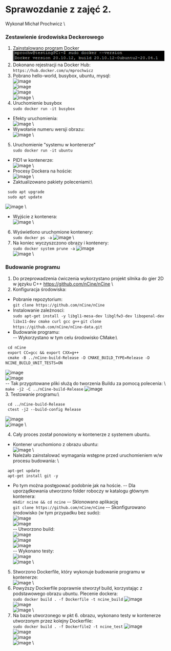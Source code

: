 ﻿# Sprawozdanie z zajęć 2.
Wykonał Michał Prochwicz \
### Zestawienie środowiska Deckerowego
1. Zainstalowano program Docker\
 ![image](screeny/1_1.PNG)
2. Dokonano rejestracji na Docker Hub:\
 ``` https://hub.docker.com/u/mprochwicz ```
3. Pobrano hello-world, busybox, ubuntu, mysql: \
 ![image](screeny/1_3_1.PNG) \
 ![image](screeny/1_3_2.PNG) \
 ![image](screeny/1_3_3.PNG) \
 ![image](screeny/1_3_4.PNG) \
4. Uruchomienie busybox \
 ``` sudo docker run -it busybox ```
 * Efekty uruchomienia:\
 ![image](screeny/1_4_1.PNG) \
 * Wywołanie numeru wersji obrazu:\
 ![image](screeny/1_4_2.PNG) \
5. Uruchomienie "systemu w kontenerze" \
 ``` sudo docker run -it ubuntu ```
 * PID1 w kontenerze:\
 ![image](screeny/1_5_1.PNG) \
 * Procesy Dockera na hoście:\
 ![image](screeny/1_5_2.PNG) \
 * Zaktualizowano pakiety poleceniami:\
  ``` 
   sudo apt upgrade 
   sudo apt update 
  ```
 ![image](screeny/1_5_3.PNG) \
 * Wyjście z kontenera:\
 ![image](screeny/1_5_4.PNG) \
6. Wyświetlono uruchomione kontenery: \
 ``` sudo docker ps -a ```
 ![image](screeny/1_6.PNG) \
7. Na koniec wyczyszczono obrazy i kontenery: \
 ``` sudo docker system prune -a ```
 ![image](screeny/1_7_1.PNG) \
 ![image](screeny/1_7_2.PNG) \
 
### Budowanie programu
1. Do przeprowadzenia ćwiczenia wykorzystano projekt silnika do gier 2D w języku C++ https://github.com/nCine/nCine \
2. Konfiguracja środowiska:
 * Pobranie repozytorium:\
 ``` git clone https://github.com/nCine/nCine ```
 * Instalowanie zależnosci:\
 ``` sudo apt-get install -y libgl1-mesa-dev libglfw3-dev libopenal-dev libx11-dev cmake curl gcc g++ ```
 ``` git clone https://github.com/nCine/nCine-data.git ```
 * Budowanie programu:\
  -- Wykorzystano w tym celu środowisko CMake:\
  ``` 
   cd nCine 
   export CC=gcc && export CXX=g++ 
   cmake -B ../nCine-build-Release -D CMAKE_BUILD_TYPE=Release -D NCINE_BUILD_UNIT_TESTS=ON  
  ```
  ![image](screeny/2_2_1.PNG) \
  ![image](screeny/2_2_2.PNG) \
  -- Tak przygotowane pliki służą do tworzenia Buildu za pomocą polecenia: \\
  ``` make -j2 -C ../nCine-build-Release ```
  ![image](screeny/2_2_4.PNG) \
3. Testowanie programu:\
  ``` 
   cd ../nCine-build-Release 
   ctest -j2 --build-config Release 
  ```
  ![image](screeny/2_3_1.PNG) \
  ![image](screeny/2_3_2.PNG) \
 
4. Cały proces został ponowiony w kontenerze z systemem ubuntu.
 * Kontener uruchomiono z obrazu ubuntu:\
 ![image](screeny/4_1.PNG) \
 * Należało zainstalować wymagania wstępne przed uruchomieniem w/w procesu budowania: \
 ``` 
  apt-get update 
  apt-get install git -y 
 ```
 * Po tym można postępować podobnie jak na hoście. 
 -- Dla uporządkowania utworzono folder roboczy w katalogu głównym kontenera: \
 ``` mkdir ncine && cd ncine ```
 -- Sklonowano aplikację \
 ``` git clone https://github.com/nCine/nCine ```
 -- Skonfigurowano środowisko (w tym przypadku bez sudo): \
 ![image](screeny/4_2.PNG) \
 ![image](screeny/4_3.PNG) \
 -- Utworzono build: \
 ![image](screeny/4_4_1.PNG) \
 ![image](screeny/4_4_2.PNG) \
 ![image](screeny/4_4_3.PNG) \
 -- Wykonano testy: \
 ![image](screeny/4_5_1.PNG) \
 ![image](screeny/4_5_2.PNG) \
 
5. Stworzono Dockerfile, który wykonuje budowanie programu w kontenerze:\
 ![image](screeny/5.PNG) \
6. Powyższy Dockerfile poprawnie stworzył build, korzystając z podstawowego obrazu ubuntu. Plecenie dockera:\
 ``` sudo docker build . -f Dockerfile -t ncine_build ```
 ![image](screeny/6_1.PNG) \
 ![image](screeny/6_2.PNG) \
 ![image](screeny/6_3.PNG) \
7. Na bazie utworzonego w pkt 6. obrazu, wykonano testy w kontenerze utworzonym przez kolejny Dockerfile:\
 ``` sudo docker build . -f Dockerfile2 -t ncine_test ```
 ![image](screeny/7_1.PNG) \
 ![image](screeny/7_2.PNG) \
 ![image](screeny/7_3.PNG) \
 ![image](screeny/7_4.PNG) \